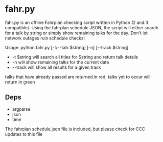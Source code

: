 fahr.py
=======

fahr.py is an offline Fahrplan checking script written in Python (2 and 3 compatible).  Using the fahrplan 
schedule JSON, the script will either search for a talk by string or simply show remaining 
talks for the day.  Don't let network outages ruin schedule checks!

Usage: python fahr.py [-t/--talk $string] [-n] [--track $string]

+ -t $string will search all titles for $string and return talk details  
+ -n will show remaining talks for the current date  
+ --track will show all results for a given track  

talks that have already passed are returned in red, talks yet to occur will return in green

Deps
----

+ argparse  
+ json  
+ time  

The fahrplan schedule.json file is included, but please check for CCC updates to this file

